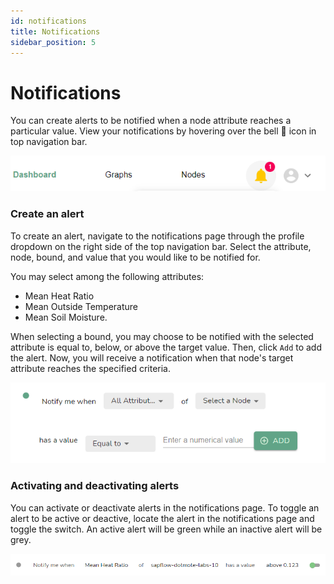 ```yaml
---
id: notifications
title: Notifications
sidebar_position: 5
---
```


# Notifications

You can create alerts to be notified when a node attribute reaches a particular value. View your notifications by hovering over the bell :bell: icon in top navigation bar. 

![bell](/img/notifications/navbar.png)

### Create an alert

To create an alert, navigate to the notifications page through the profile dropdown on the right side of the top navigation bar. Select the attribute, node, bound, and value that you would like to be notified for. 

You may select among the following attributes:
* Mean Heat Ratio
* Mean Outside Temperature
* Mean Soil Moisture.

When selecting a bound, you may choose to be notified with the selected attribute is equal to, below, or above the target value. Then, click `Add` to add the alert. Now, you will receive a notification when that node's target attribute reaches the specified criteria.

![create](/img/notifications/create.png)

### Activating and deactivating alerts

You can activate or deactivate alerts in the notifications page. To toggle an alert to be active or deactive, locate the alert in the notifications page and toggle the switch. An active alert will be green while an inactive alert will be grey.

![alert](/img/notifications/sample_alert.png)
